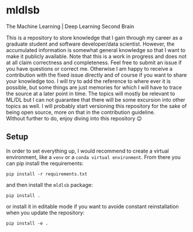 # mldlsb
The Machine Learning | Deep Learning Second Brain

This is a repository to store knowledge that I gain through my career as a graduate student and software developer/data scientist. However, the accumulated information is somewhat general knowledge so that I want to make it publicly available. Note that this is a work in progress and does not at all claim correctness and completeness. Feel free to submit an issue if you have questions or correct me. Otherwise I am happy to receive a contribution with the fixed issue directly and of course if you want to share your knowledge too. I will try to add the reference to where ever it is possible, but some things are just memories for which I will have to trace the source at a later point in time. The topics will mostly be relevant to ML/DL but I can not guarantee that there will be some excursion into other topics as well. I will probably start versioning this repository for the sake of being open source, more on that in the contribution guideline.\
Without further to do, enjoy diving into this repository 😉

## Setup
In order to set everything up, I would recommend to create a virtual environment, like a `venv` or a `conda virtual environment`. From there you can pip install the requirements:
```
pip install -r requirements.txt
```
and then install the `mldlsb` package:
```
pip install .
```
or install it in editable mode if you want to avoide constant reinstallation when you update the repository:
```
pip install -e .
```